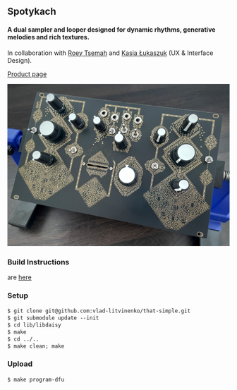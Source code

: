 ## Spotykach
#### A dual sampler and looper designed for dynamic rhythms, generative melodies and rich textures.
In collaboration with [Roey Tsemah](https://www.linkedin.com/in/roeytsemah/?originalSubdomain=nl) and [Kasia Łukaszuk](https://www.instagram.com/kasia.luk._/) (UX & Interface Design).

[Product page](https://www.synthux.academy/simple/spotykach)

<img src="pic/final.assembly.jpg" width="800px"/>



### Build Instructions
are [here](build.md)

### Setup
```shell
$ git clone git@github.com:vlad-litvinenko/that-simple.git
$ git submodule update --init
$ cd lib/libdaisy
$ make
$ cd ../.. 
$ make clean; make
```

### Upload
```shell
$ make program-dfu
```
